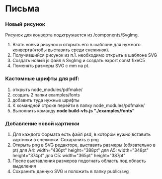 # Письма

### Новый рисунок
Рисунок для конверта подкгружается из /components/SvgImg.
1) Взять новый рисунок и открыть его в шаблоне для нужного конверта(чтобы выставить среди снежинок).
2) Получившийся рисунок из п.1. необходимо открыть в шаблоне SVG
3) Создать новый js файл в SvgImg и создать export const fixeC5
4) Поменять размеры SVG с mm на pt.


### Кастомные шрифты для pdf:
1) открыть node_modules/pdfmake/
2) создать 2 папки examples/fonts
3) добавить туда нужные шрифты
4) К командной строке перейти в папку node_modules/pdfmake/
5) Выполнить команду **node build-vfs.js "./examples/fonts"**

### Добавление новой картинки
1) Для каждого формата есть файл psd, в котором нужно вставить картинки в снежинки. Сохаранить в png
2) Открыть png в SVG редакторе, выставить размеры (обязательно в pt)
для А4: width="436pt" height="388pt"
для А5: width="348pt" height="374pt"
для С5: width="365pt" height="387pt"
3) После выставления размеров подогнать область под область выделения
4) Сохранить данную SVG и положить в папку public/svg
